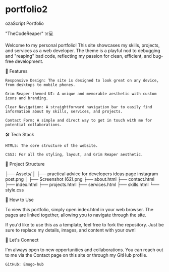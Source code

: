 # portfolio2
ozaScript Portfolio

"TheCodeReaper" ☠️💻

Welcome to my personal portfolio! This site showcases my skills, projects, and services as a web developer. The theme is a playful nod to debugging and "reaping" bad code, reflecting my passion for clean, efficient, and bug-free development.

🚀 Features

    Responsive Design: The site is designed to look great on any device, from desktops to mobile phones.

    Grim Reaper-themed UI: A unique and memorable aesthetic with custom icons and branding.

    Clear Navigation: A straightforward navigation bar to easily find information about my skills, services, and projects.

    Contact Form: A simple and direct way to get in touch with me for potential collaborations.

🛠️ Tech Stack

    HTML5: The core structure of the website.

    CSS3: For all the styling, layout, and Grim Reaper aesthetic.

📂 Project Structure

├── Assets/
│   ├── practical advice for developers ideas page instagram post.png
│   ├── Screenshot (62).png
├── about.html
├── contact.html
├── index.html
├── projects.html
├── services.html
├── skills.html
└── style.css

📝 How to Use

To view this portfolio, simply open index.html in your web browser. The pages are linked together, allowing you to navigate through the site.

If you'd like to use this as a template, feel free to fork the repository. Just be sure to replace my details, images, and content with your own!

🤝 Let's Connect

I'm always open to new opportunities and collaborations. You can reach out to me via the Contact page on this site or through my GitHub profile.

    GitHub: Emugo-hub


